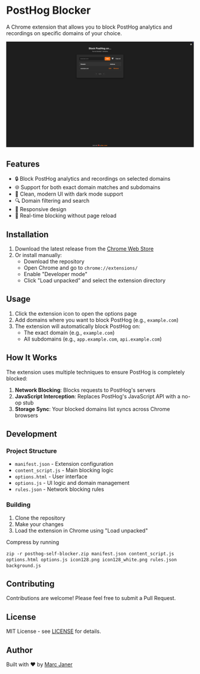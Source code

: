 # PostHog Blocker

A Chrome extension that allows you to block PostHog analytics and recordings on specific domains of your choice.

![PostHog Blocker Screenshot](https://raw.githubusercontent.com/marcjaner/posthog-blocker/main/screenshot.png)

## Features

- 🔒 Block PostHog analytics and recordings on selected domains
- 🌐 Support for both exact domain matches and subdomains
- 🎨 Clean, modern UI with dark mode support
- 🔍 Domain filtering and search
- 📱 Responsive design
- 🔄 Real-time blocking without page reload

## Installation

1. Download the latest release from the [Chrome Web Store](https://chromewebstore.google.com/detail/posthog-self-blocker/hicioojgkpaeojpclncaojemmkliiblk)
2. Or install manually:
   - Download the repository
   - Open Chrome and go to `chrome://extensions/`
   - Enable "Developer mode"
   - Click "Load unpacked" and select the extension directory

## Usage

1. Click the extension icon to open the options page
2. Add domains where you want to block PostHog (e.g., `example.com`)
3. The extension will automatically block PostHog on:
   - The exact domain (e.g., `example.com`)
   - All subdomains (e.g., `app.example.com`, `api.example.com`)

## How It Works

The extension uses multiple techniques to ensure PostHog is completely blocked:

1. **Network Blocking**: Blocks requests to PostHog's servers
2. **JavaScript Interception**: Replaces PostHog's JavaScript API with a no-op stub
3. **Storage Sync**: Your blocked domains list syncs across Chrome browsers

## Development

### Project Structure

- `manifest.json` - Extension configuration
- `content_script.js` - Main blocking logic
- `options.html` - User interface
- `options.js` - UI logic and domain management
- `rules.json` - Network blocking rules

### Building

1. Clone the repository
2. Make your changes
3. Load the extension in Chrome using "Load unpacked"

Compress by running

```
zip -r posthog-self-blocker.zip manifest.json content_script.js options.html options.js icon128.png icon128_white.png rules.json background.js
```

## Contributing

Contributions are welcome! Please feel free to submit a Pull Request.

## License

MIT License - see [LICENSE](LICENSE) for details.

## Author

Built with ❤️ by [Marc Janer](https://marcjaner.com)
